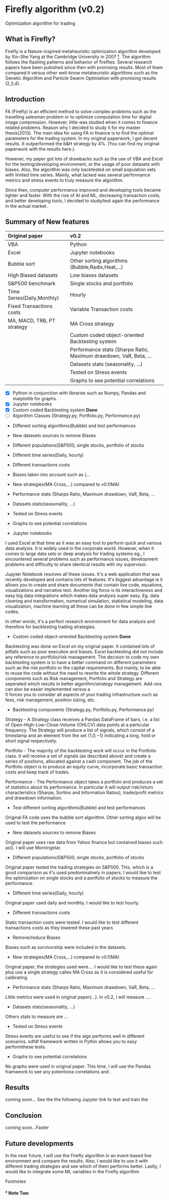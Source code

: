 # Firefly algorithm (v0.2)
Optimization algorithm for trading


## What is Firefly?
Firefly is a Nature-inspired metaheuristic optimization algorithm developed by Xin-She Yang at the Cambridge University in 2007 [²]. The algorithm follows the flashing patterns and behavior of fireflies. Several research papers have been pubished since then with promising results. Most of them compared it versus other well-know metaheuristic algorithms such as the Genetic Algorithm and Particle Swarm Optimiation with promising results (2,3,4). 

## Introduction
FA (Firefly) is an efficient method to solve complex problems such as the travelling salesman problem or to optimize computation time for digital image compression. However, little was studied when it comes to finance related problems. Reason why I decided to study it for my master thesis(2013). The main idea for using FA in finance is to find the optimal parameters for the trading system. In my original paperwork, I got decent results. It outperformed the b&H strategy by 4%. (You can find my original paperwork with the results here.). 

However, my paper got lots of drawbacks such as the use of VBA and Excel for the testing/developing environment, or the usage of poor datasets with biases. Also, the algorithm was only backtested on small population sets with limited time series. Mainly, what lacked  was several performance metrics and stress events to truly measure the algorithm.

Since then, computer performance improved and developing tools became lighter and faster. With the rise of AI and ML, decreasing transaction costs, and better developing tools, I decided to study/test again the performance in the actual market. 

## Summary of New features

| Original paper| v0.2          |
|:-------------|:-------------|
| VBA           | Python        |
| Excel      | Jupyter notebooks      |
| Bubble sort | Other sorting algorithms (Bubble,Radix,Heat,...) |
| High Biased datasets | Low  biases datasets |
|S&P500 benchmark | Single stocks and portfolio |
|Time Series(Daily,Monthly) | Hourly|
|Fixed Transactions costs | Variable Transaction costs|
|MA, MACD, TRB, PT strategy | MA Cross strategy|
||Custom coded object-oriented Backtesting system|
||Performance stats (Sharpe Ratio, Maximum drawdown, VaR,  Beta, ...|
||Datasets stats (seasonality, ...)|
||Tested on Stress events|
||Graphs to see potential correlations|


- [x] Python in conjunction with libraries such as Numpy, Pandas and matplotlib for graphs. 
- [x] Jupyter notebooks
- [x] Custom coded Backtesting system **Done**
- [ ] Algorithm Classes (Strategy.py, Portfolio.py, Performance.py)
- Different sorting algorithms(Bubble) and test performances
- New datasets sources to remove Biases
- Different populations(S&P500, single stocks, portfolio of stocks
- Different time series(Daily, hourly) 

- Different transactions costs
- Biases taken into account such as (...
- New strategies(MA Cross,...) compared to v0.1(MA)

- Performance stats (Sharpe Ratio, Maximum drawdown, VaR,  Beta, ...
- Datasets stats(seasonality, ...)
- Tested on Stress events
- Graphs to see potential correlations
 

- Jupyter notebooks

I used Excel at that time as it was an easy tool to perform quick and various data analysis. It is widely used in the corporate world. However, when it comes to large data sets or deep analysis for trading systems eg., I encountered several problems such as performance issues, development problems and difficulty to share identical results with my supervisor.  
 
Jupyter Notebook resolves all these issues. It's a web application that was recently developed and contains lots of features. It's biggest advantage is it allows you to create and share documents that contain live code, equations, visualizations and narrative text. Another big force  is its interactiveness and easy big data integrations which makes data analysis super easy. Eg. data cleaning and transformation, numerical simulation, statistical modeling, data visualization, machine learning all these can be done in few simple line codes.

In other words, it's a perfect research environment for data analysis and therefore for backtesting trading strategies.

- Custom coded object-oriented Backtesting system **Done**

Backtesting was done on Excel on my original paper. It contained lots of pitfalls such as poor execution and biases. Excel backtesting did not include any reference to portfolio/risk management. The decision to code my own backtesting system is to have a better command on different parameters such as the risk portfolio or the capital requirements. But mainly, to be able to reuse the code without the need to rewrite the whole strategy. Different components such as Risk management, Portfolio and Strategy are seperated which results in better algorithm/strategy management. Add-ons can also be easier implemented versus a  
It forces you to consider all aspects of your trading infrastructure such as fees, risk management, position sizing, etc.

- Backtesting components (Strategy.py, Portfolio.py, Performance.py)

Strategy - A Strategy class receives a Pandas DataFrame of bars, i.e. a list of Open-High-Low-Close-Volume (OHLCV) data points at a particular frequency. The Strategy will produce a list of signals, which consist of a timestamp and an element from the set {1,0,−1}
 indicating a long, hold or short signal respectively.

Portfolio - The majority of the backtesting work will occur in the Portfolio class. It will receive a set of signals (as described above) and create a series of positions, allocated against a cash component. The job of the Portfolio object is to produce an equity curve, incorporate basic transaction costs and keep track of trades.

Performance - The Performance object takes a portfolio and produces a set of statistics about its performance. In particular it will output risk/return characteristics (Sharpe, Sortino and Information Ratios), trade/profit metrics and drawdown information.

- Test different sorting algorithms(Bubble) and test performances

Original FA code uses the bubble sort algorithm. Other sorting algos will  be used to test the performance

- New datasets sources to remove Biases

Original paper uses raw data from Yahoo finance but contained biases such as(). I will use Morningstar.

- Different populations(S&P500, single stocks, portfolio of stocks

Original paper tested the trading strategies on  S&P500. This, which is a good comparison  as it's used predominatnely in papers. I would like to test the optimization on single stocks and a portfolio of stocks to measure the performance.

- Different time series(Daily, hourly)

Original paper used daily and monthly. I would like to test hourly. 

- Different transactions costs

Static transaction costs were tested. I would like to test different transactions costs as they lowered these past years

- Remove/reduce Biases

Biases such as survivorship were included in the datasets.

- New strategies(MA Cross,...) compared to v0.1(MA)

Original paper, the strategies used were.... I would like to test these again plus use a single strategy calles MA Cross as it is considered useful for calibrating

- Performance stats (Sharpe Ratio, Maximum drawdown, VaR,  Beta, ...

Little metrics were used in  original paper(...). In v0.2, I will measure ....

- Datasets stats(seasonality, ...)

Others stats to measure are ...

- Tested on Stress events

Stress events are useful to see if the algo performs well in different scenarios. sdfdf framework written in Pythin allows you to easy performthese tests.

- Graphs to see potential correlations

No graphs were used in original paper. This time, I will use the Pandas framweork to see any potentiona  correlations and .

## Results
coming soon...
See the the following Jupyter link to test and train the

## Conclusion
coming soon...Faster

## Future developments
In the near future, I will use the Firefly algorithm in an event-based live environment and compare the results. Also, I would like to use it with different trading strategies and see which of them performs better. Lastly, I would like to integrate some ML variables in the Firefly algorithm

Footnotes

#### ² Note Two
[²]:#-note-two
